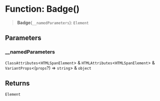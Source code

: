 # Function: Badge()

> **Badge**(`__namedParameters`): `Element`

## Parameters

### \_\_namedParameters

`ClassAttributes`\<`HTMLSpanElement`\> & `HTMLAttributes`\<`HTMLSpanElement`\> & `VariantProps`\<(`props`?) => `string`\> & `object`

## Returns

`Element`
